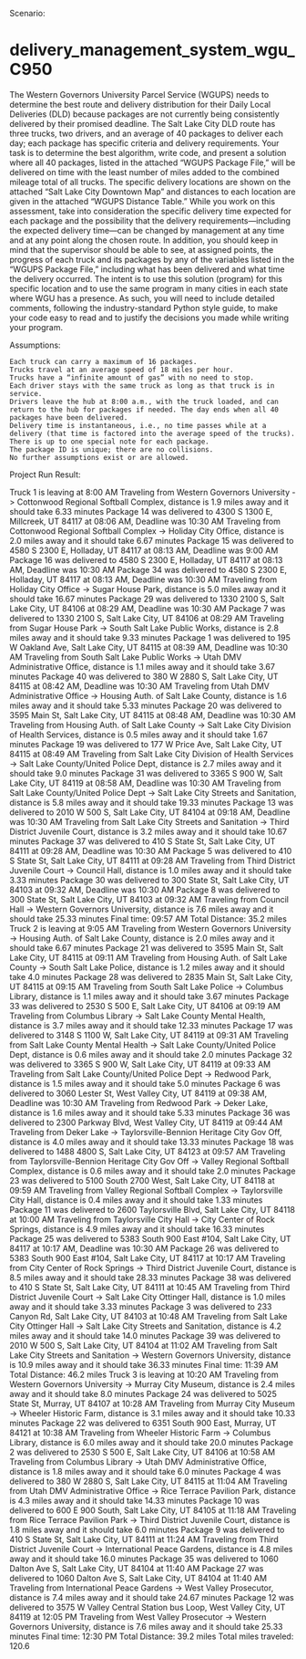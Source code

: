 
Scenario:

# delivery_management_system_wgu_C950
The Western Governors University Parcel Service (WGUPS) needs to determine the best route and delivery distribution for their Daily Local Deliveries (DLD) because packages  are not currently being consistently delivered by their promised deadline. The Salt Lake City DLD route has three trucks, two drivers, and an average of 40 packages to deliver  each day; each package has specific criteria and delivery requirements.  Your task is to determine the best algorithm, write code, and present a solution where all 40 packages, listed in the attached “WGUPS Package File,” will be delivered on time  with the least number of miles added to the combined mileage total of all trucks. The specific delivery locations are shown on the attached “Salt Lake City Downtown Map” and  distances to each location are given in the attached “WGUPS Distance Table.”  While you work on this assessment, take into consideration the specific delivery time expected for each package and the possibility that the delivery requirements—including the  expected delivery time—can be changed by management at any time and at any point along the chosen route. In addition, you should keep in mind that the supervisor should be  able to see, at assigned points, the progress of each truck and its packages by any of the variables listed in the “WGUPS Package File,” including what  has been delivered and what time the delivery occurred.  The intent is to use this solution (program) for this specific location and to use the same program in many cities in each state where WGU has a presence. As such, you will need to  include detailed comments, following the industry-standard Python style guide, to make your code easy to read and to justify the decisions you made while writing your program.

Assumptions:

    Each truck can carry a maximum of 16 packages.
    Trucks travel at an average speed of 18 miles per hour.
    Trucks have a “infinite amount of gas” with no need to stop.
    Each driver stays with the same truck as long as that truck is in service.
    Drivers leave the hub at 8:00 a.m., with the truck loaded, and can return to the hub for packages if needed. The day ends when all 40 packages have been delivered.
    Delivery time is instantaneous, i.e., no time passes while at a delivery (that time is factored into the average speed of the trucks).
    There is up to one special note for each package.
    The package ID is unique; there are no collisions.
    No further assumptions exist or are allowed.


Project Run Result:

Truck 1 is leaving at 8:00 AM
Traveling from Western Governors University -> Cottonwood Regional Softball Complex, distance is 1.9 miles away and it should take 6.33 minutes
Package 14 was delivered to 4300 S 1300 E, Millcreek, UT 84117 at 08:06 AM, Deadline was 10:30 AM
Traveling from Cottonwood Regional Softball Complex -> Holiday City Office, distance is 2.0 miles away and it should take 6.67 minutes
Package 15 was delivered to 4580 S 2300 E, Holladay, UT 84117 at 08:13 AM, Deadline was 9:00 AM
Package 16 was delivered to 4580 S 2300 E, Holladay, UT 84117 at 08:13 AM, Deadline was 10:30 AM
Package 34 was delivered to 4580 S 2300 E, Holladay, UT 84117 at 08:13 AM, Deadline was 10:30 AM
Traveling from Holiday City Office -> Sugar House Park, distance is 5.0 miles away and it should take 16.67 minutes
Package 29 was delivered to 1330 2100 S, Salt Lake City, UT 84106 at 08:29 AM, Deadline was 10:30 AM
Package 7 was delivered to 1330 2100 S, Salt Lake City, UT 84106 at 08:29 AM
Traveling from Sugar House Park -> South Salt Lake Public Works, distance is 2.8 miles away and it should take 9.33 minutes
Package 1 was delivered to 195 W Oakland Ave, Salt Lake City, UT 84115 at 08:39 AM, Deadline was 10:30 AM
Traveling from South Salt Lake Public Works -> Utah DMV Administrative Office, distance is 1.1 miles away and it should take 3.67 minutes
Package 40 was delivered to 380 W 2880 S, Salt Lake City, UT 84115 at 08:42 AM, Deadline was 10:30 AM
Traveling from Utah DMV Administrative Office -> Housing Auth. of Salt Lake County, distance is 1.6 miles away and it should take 5.33 minutes
Package 20 was delivered to 3595 Main St, Salt Lake City, UT 84115 at 08:48 AM, Deadline was 10:30 AM
Traveling from Housing Auth. of Salt Lake County -> Salt Lake City Division of Health Services, distance is 0.5 miles away and it should take 1.67 minutes
Package 19 was delivered to 177 W Price Ave, Salt Lake City, UT 84115 at 08:49 AM
Traveling from Salt Lake City Division of Health Services -> Salt Lake County/United Police Dept, distance is 2.7 miles away and it should take 9.0 minutes
Package 31 was delivered to 3365 S 900 W, Salt Lake City, UT 84119 at 08:58 AM, Deadline was 10:30 AM
Traveling from Salt Lake County/United Police Dept -> Salt Lake City Streets and Sanitation, distance is 5.8 miles away and it should take 19.33 minutes
Package 13 was delivered to 2010 W 500 S, Salt Lake City, UT 84104 at 09:18 AM, Deadline was 10:30 AM
Traveling from Salt Lake City Streets and Sanitation -> Third District Juvenile Court, distance is 3.2 miles away and it should take 10.67 minutes
Package 37 was delivered to 410 S State St, Salt Lake City, UT 84111 at 09:28 AM, Deadline was 10:30 AM
Package 5 was delivered to 410 S State St, Salt Lake City, UT 84111 at 09:28 AM
Traveling from Third District Juvenile Court -> Council Hall, distance is 1.0 miles away and it should take 3.33 minutes
Package 30 was delivered to 300 State St, Salt Lake City, UT 84103 at 09:32 AM, Deadline was 10:30 AM
Package 8 was delivered to 300 State St, Salt Lake City, UT 84103 at 09:32 AM
Traveling from Council Hall -> Western Governors University, distance is 7.6 miles away and it should take 25.33 minutes
Final time: 09:57 AM
Total Distance: 35.2 miles
Truck 2 is leaving at 9:05 AM
Traveling from Western Governors University -> Housing Auth. of Salt Lake County, distance is 2.0 miles away and it should take 6.67 minutes
Package 21 was delivered to 3595 Main St, Salt Lake City, UT 84115 at 09:11 AM
Traveling from Housing Auth. of Salt Lake County -> South Salt Lake Police, distance is 1.2 miles away and it should take 4.0 minutes
Package 28 was delivered to 2835 Main St, Salt Lake City, UT 84115 at 09:15 AM
Traveling from South Salt Lake Police -> Columbus Library, distance is 1.1 miles away and it should take 3.67 minutes
Package 33 was delivered to 2530 S 500 E, Salt Lake City, UT 84106 at 09:19 AM
Traveling from Columbus Library -> Salt Lake County Mental Health, distance is 3.7 miles away and it should take 12.33 minutes
Package 17 was delivered to 3148 S 1100 W, Salt Lake City, UT 84119 at 09:31 AM
Traveling from Salt Lake County Mental Health -> Salt Lake County/United Police Dept, distance is 0.6 miles away and it should take 2.0 minutes
Package 32 was delivered to 3365 S 900 W, Salt Lake City, UT 84119 at 09:33 AM
Traveling from Salt Lake County/United Police Dept -> Redwood Park, distance is 1.5 miles away and it should take 5.0 minutes
Package 6 was delivered to 3060 Lester St, West Valley City, UT 84119 at 09:38 AM, Deadline was 10:30 AM
Traveling from Redwood Park -> Deker Lake, distance is 1.6 miles away and it should take 5.33 minutes
Package 36 was delivered to 2300 Parkway Blvd, West Valley City, UT 84119 at 09:44 AM
Traveling from Deker Lake -> Taylorsville-Bennion Heritage City Gov Off, distance is 4.0 miles away and it should take 13.33 minutes
Package 18 was delivered to 1488 4800 S, Salt Lake City, UT 84123 at 09:57 AM
Traveling from Taylorsville-Bennion Heritage City Gov Off -> Valley Regional Softball Complex, distance is 0.6 miles away and it should take 2.0 minutes
Package 23 was delivered to 5100 South 2700 West, Salt Lake City, UT 84118 at 09:59 AM
Traveling from Valley Regional Softball Complex -> Taylorsville City Hall, distance is 0.4 miles away and it should take 1.33 minutes
Package 11 was delivered to 2600 Taylorsville Blvd, Salt Lake City, UT 84118 at 10:00 AM
Traveling from Taylorsville City Hall -> City Center of Rock Springs, distance is 4.9 miles away and it should take 16.33 minutes
Package 25 was delivered to 5383 South 900 East #104, Salt Lake City, UT 84117 at 10:17 AM, Deadline was 10:30 AM
Package 26 was delivered to 5383 South 900 East #104, Salt Lake City, UT 84117 at 10:17 AM
Traveling from City Center of Rock Springs -> Third District Juvenile Court, distance is 8.5 miles away and it should take 28.33 minutes
Package 38 was delivered to 410 S State St, Salt Lake City, UT 84111 at 10:45 AM
Traveling from Third District Juvenile Court -> Salt Lake City Ottinger Hall, distance is 1.0 miles away and it should take 3.33 minutes
Package 3 was delivered to 233 Canyon Rd, Salt Lake City, UT 84103 at 10:48 AM
Traveling from Salt Lake City Ottinger Hall -> Salt Lake City Streets and Sanitation, distance is 4.2 miles away and it should take 14.0 minutes
Package 39 was delivered to 2010 W 500 S, Salt Lake City, UT 84104 at 11:02 AM
Traveling from Salt Lake City Streets and Sanitation -> Western Governors University, distance is 10.9 miles away and it should take 36.33 minutes
Final time: 11:39 AM
Total Distance: 46.2 miles
Truck 3 is leaving at 10:20 AM
Traveling from Western Governors University -> Murray City Museum, distance is 2.4 miles away and it should take 8.0 minutes
Package 24 was delivered to 5025 State St, Murray, UT 84107 at 10:28 AM
Traveling from Murray City Museum -> Wheeler Historic Farm, distance is 3.1 miles away and it should take 10.33 minutes
Package 22 was delivered to 6351 South 900 East, Murray, UT 84121 at 10:38 AM
Traveling from Wheeler Historic Farm -> Columbus Library, distance is 6.0 miles away and it should take 20.0 minutes
Package 2 was delivered to 2530 S 500 E, Salt Lake City, UT 84106 at 10:58 AM
Traveling from Columbus Library -> Utah DMV Administrative Office, distance is 1.8 miles away and it should take 6.0 minutes
Package 4 was delivered to 380 W 2880 S, Salt Lake City, UT 84115 at 11:04 AM
Traveling from Utah DMV Administrative Office -> Rice Terrace Pavilion Park, distance is 4.3 miles away and it should take 14.33 minutes
Package 10 was delivered to 600 E 900 South, Salt Lake City, UT 84105 at 11:18 AM
Traveling from Rice Terrace Pavilion Park -> Third District Juvenile Court, distance is 1.8 miles away and it should take 6.0 minutes
Package 9 was delivered to 410 S State St, Salt Lake City, UT 84111 at 11:24 AM
Traveling from Third District Juvenile Court -> International Peace Gardens, distance is 4.8 miles away and it should take 16.0 minutes
Package 35 was delivered to 1060 Dalton Ave S, Salt Lake City, UT 84104 at 11:40 AM
Package 27 was delivered to 1060 Dalton Ave S, Salt Lake City, UT 84104 at 11:40 AM
Traveling from International Peace Gardens -> West Valley Prosecutor, distance is 7.4 miles away and it should take 24.67 minutes
Package 12 was delivered to 3575 W Valley Central Station bus Loop, West Valley City, UT 84119 at 12:05 PM
Traveling from West Valley Prosecutor -> Western Governors University, distance is 7.6 miles away and it should take 25.33 minutes
Final time: 12:30 PM
Total Distance: 39.2 miles
Total miles traveled: 120.6

